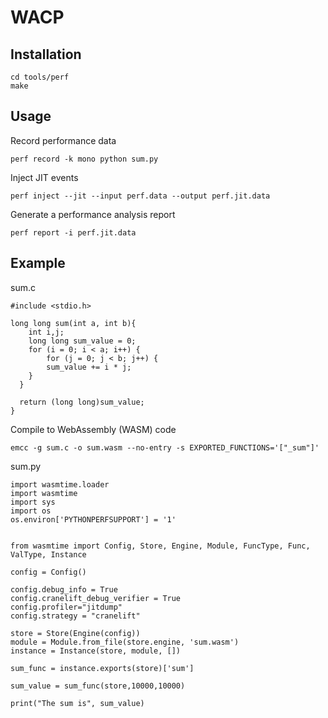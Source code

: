 # WACP
## Installation
```
cd tools/perf
make
```
## Usage
Record performance data
```
perf record -k mono python sum.py
```
Inject JIT events
```
perf inject --jit --input perf.data --output perf.jit.data
```
Generate a performance analysis report
```
perf report -i perf.jit.data
```
## Example
sum.c
```
#include <stdio.h>

long long sum(int a, int b){
    int i,j;
    long long sum_value = 0;
    for (i = 0; i < a; i++) {
        for (j = 0; j < b; j++) {
        sum_value += i * j;
    }
  }

  return (long long)sum_value;
}
```
Compile to WebAssembly (WASM) code
```
emcc -g sum.c -o sum.wasm --no-entry -s EXPORTED_FUNCTIONS='["_sum"]'
```
sum.py
```
import wasmtime.loader
import wasmtime
import sys
import os
os.environ['PYTHONPERFSUPPORT'] = '1'


from wasmtime import Config, Store, Engine, Module, FuncType, Func, ValType, Instance

config = Config()

config.debug_info = True
config.cranelift_debug_verifier = True
config.profiler="jitdump"
config.strategy = "cranelift"

store = Store(Engine(config))
module = Module.from_file(store.engine, 'sum.wasm')
instance = Instance(store, module, [])

sum_func = instance.exports(store)['sum']

sum_value = sum_func(store,10000,10000)

print("The sum is", sum_value)
```
